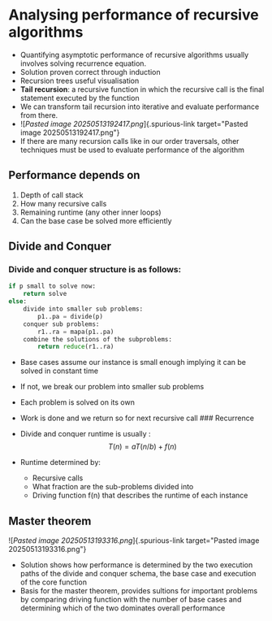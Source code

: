 # Analysing performance of recursive algorithms

- Quantifying asymptotic performance of recursive algorithms usually
  involves solving recurrence equation.
- Solution proven correct through induction
- Recursion trees useful visualisation
- **Tail recursion**: a recursive function in which the recursive call
  is the final statement executed by the function
- We can transform tail recursion into iterative and evaluate
  performance from there.
- \![*Pasted image 20250513192417.png*]{.spurious-link
  target="Pasted image 20250513192417.png"}
- If there are many recursion calls like in our order traversals, other
  techniques must be used to evaluate performance of the algorithm

## Performance depends on

1.  Depth of call stack
2.  How many recursive calls
3.  Remaining runtime (any other inner loops)
4.  Can the base case be solved more efficiently

## Divide and Conquer

### Divide and conquer structure is as follows:

``` py
if p small to solve now:
    return solve
else:
    divide into smaller sub problems:
        p1..pa = divide(p)
    conquer sub problems:
        r1..ra = mapa(p1..pa)
    combine the solutions of the subproblems:
        return reduce(r1..ra)
```

- Base cases assume our instance is small enough implying it can be
  solved in constant time

- If not, we break our problem into smaller sub problems

- Each problem is solved on its own

- Work is done and we return so for next recursive call \### Recurrence

- Divide and conquer runtime is usually :
  $$ T(n) = aT(n/b) + f(n)
   $$

- Runtime determined by:

  - Recursive calls
  - What fraction are the sub-problems divided into
  - Driving function f(n) that describes the runtime of each instance

## Master theorem

\![*Pasted image 20250513193316.png*]{.spurious-link
target="Pasted image 20250513193316.png"}

- Solution shows how performance is determined by the two execution
  paths of the divide and conquer schema, the base case and execution of
  the core function
- Basis for the master theorem, provides sultions for important problems
  by comparing driving function with the number of base cases and
  determining which of the two dominates overall performance
